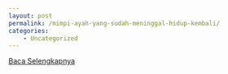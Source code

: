 ```yaml
---
layout: post
permalink: /mimpi-ayah-yang-sudah-meninggal-hidup-kembali/
categories:
    - Uncategorized
---
```


[Baca Selengkapnya](/03)